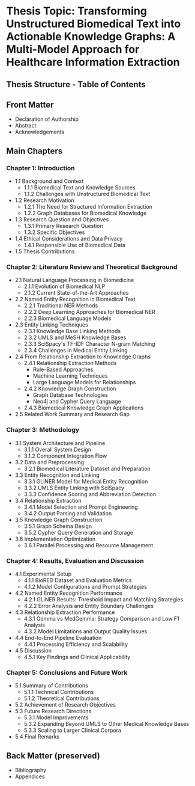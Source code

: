 # Thesis Topic: Transforming Unstructured Biomedical Text into Actionable Knowledge Graphs: A Multi-Model Approach for Healthcare Information Extraction

## Thesis Structure - Table of Contents

## Front Matter

- Declaration of Authorship
- Abstract  
- Acknowledgements

## Main Chapters

### Chapter 1: Introduction

- 1.1 Background and Context
  - 1.1.1 Biomedical Text and Knowledge Sources
  - 1.1.2 Challenges with Unstructured Biomedical Text
- 1.2 Research Motivation
  - 1.2.1 The Need for Structured Information Extraction
  - 1.2.2 Graph Databases for Biomedical Knowledge
- 1.3 Research Question and Objectives
  - 1.3.1 Primary Research Question
  - 1.3.2 Specific Objectives
- 1.4 Ethical Considerations and Data Privacy
  - 1.4.1 Responsible Use of Biomedical Data
- 1.5 Thesis Contributions

### Chapter 2: Literature Review and Theoretical Background

- 2.1 Natural Language Processing in Biomedicine
  - 2.1.1 Evolution of Biomedical NLP
  - 2.1.2 Current State-of-the-Art Approaches
- 2.2 Named Entity Recognition in Biomedical Text
  - 2.2.1 Traditional NER Methods
  - 2.2.2 Deep Learning Approaches for Biomedical NER
  - 2.2.3 Biomedical Language Models
- 2.3 Entity Linking Techniques
  - 2.3.1 Knowledge Base Linking Methods
  - 2.3.2 UMLS and MeSH Knowledge Bases
  - 2.3.3 SciSpacy's TF-IDF Character N-gram Matching
  - 2.3.4 Challenges in Medical Entity Linking
- 2.4 From Relationship Extraction to Knowledge Graphs
  - 2.4.1 Relationship Extraction Methods
    - Rule-Based Approaches
    - Machine Learning Techniques
    - Large Language Models for Relationships
  - 2.4.2 Knowledge Graph Construction
    - Graph Database Technologies
    - Neo4j and Cypher Query Language
  - 2.4.3 Biomedical Knowledge Graph Applications
- 2.5 Related Work Summary and Research Gap

### Chapter 3: Methodology

- 3.1 System Architecture and Pipeline
  - 3.1.1 Overall System Design
  - 3.1.2 Component Integration Flow
- 3.2 Data and Preprocessing
  - 3.2.1 Biomedical Literature Dataset and Preparation
- 3.3 Entity Recognition and Linking
  - 3.3.1 GLiNER Model for Medical Entity Recognition
  - 3.3.2 UMLS Entity Linking with SciSpacy
  - 3.3.3 Confidence Scoring and Abbreviation Detection
- 3.4 Relationship Extraction
  - 3.4.1 Model Selection and Prompt Engineering
  - 3.4.2 Output Parsing and Validation
- 3.5 Knowledge Graph Construction
  - 3.5.1 Graph Schema Design
  - 3.5.2 Cypher Query Generation and Storage
- 3.6 Implementation Optimization
  - 3.6.1 Parallel Processing and Resource Management

### Chapter 4: Results, Evaluation and Discussion

- 4.1 Experimental Setup
  - 4.1.1 BioRED Dataset and Evaluation Metrics
  - 4.1.2 Model Configurations and Prompt Strategies
- 4.2 Named Entity Recognition Performance
  - 4.2.1 GLiNER Results: Threshold Impact and Matching Strategies
  - 4.2.2 Error Analysis and Entity Boundary Challenges
- 4.3 Relationship Extraction Performance
  - 4.3.1 Gemma vs MedGemma: Strategy Comparison and Low F1 Analysis
  - 4.3.2 Model Limitations and Output Quality Issues
- 4.4 End-to-End Pipeline Evaluation
  - 4.4.1 Processing Efficiency and Scalability
- 4.5 Discussion
  - 4.5.1 Key Findings and Clinical Applicability

### Chapter 5: Conclusions and Future Work

- 5.1 Summary of Contributions
  - 5.1.1 Technical Contributions
  - 5.1.2 Theoretical Contributions
- 5.2 Achievement of Research Objectives
- 5.3 Future Research Directions
  - 5.3.1 Model Improvements
  - 5.3.2 Expanding Beyond UMLS to Other Medical Knowledge Bases
  - 5.3.3 Scaling to Larger Clinical Corpora
- 5.4 Final Remarks

## Back Matter (preserved)

- Bibliography
- Appendices
